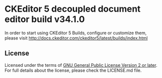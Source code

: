 CKEditor 5 decoupled document editor build v34.1.0
==================================================

In order to start using CKEditor 5 Builds, configure or customize them, please visit http://docs.ckeditor.com/ckeditor5/latest/builds/index.html

## License

Licensed under the terms of [GNU General Public License Version 2 or later](http://www.gnu.org/licenses/gpl.html).
For full details about the license, please check the LICENSE.md file.
